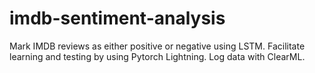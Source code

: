 # imdb-sentiment-analysis
Mark IMDB reviews as either positive or negative using LSTM.
Facilitate learning and testing by using Pytorch Lightning.
Log data with ClearML.
